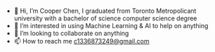 - 👋 Hi, I’m Cooper Chen, I graduated from Toronto Metropolicant university with a bachelor of science computer science degree
- 👀 I’m interested in using Machine Learning & AI to help on anything
- 💞️ I’m looking to collaborate on anything
- 📫 How to reach me 
c1336873249@gmail.com

<!---
coppergold2/coppergold2 is a ✨ special ✨ repository because its `README.md` (this file) appears on your GitHub profile.
You can click the Preview link to take a look at your changes.
--->

